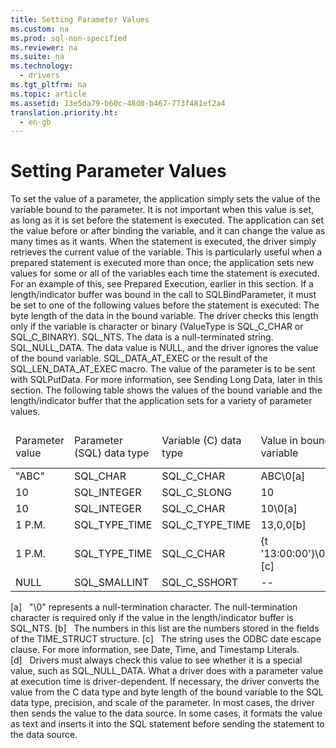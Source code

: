 ```yaml
---
title: Setting Parameter Values
ms.custom: na
ms.prod: sql-non-specified
ms.reviewer: na
ms.suite: na
ms.technology: 
  - drivers
ms.tgt_pltfrm: na
ms.topic: article
ms.assetid: 13e5da79-b60c-48d0-b467-773f481ef2a4
translation.priority.ht: 
  - en-gb
---
```

# Setting Parameter Values
<?xml version="1.0" encoding="utf-8"?>
<developerConceptualDocument xmlns="http://ddue.schemas.microsoft.com/authoring/2003/5" xmlns:xlink="http://www.w3.org/1999/xlink" xmlns:xsi="http://www.w3.org/2001/XMLSchema-instance" xsi:schemaLocation="http://ddue.schemas.microsoft.com/authoring/2003/5 http://dduestorage.blob.core.windows.net/ddueschema/developer.xsd">
  <introduction>
    <para>To set the value of a parameter, the application simply sets the value of the variable bound to the parameter. It is not important when this value is set, as long as it is set before the statement is executed. The application can set the value before or after binding the variable, and it can change the value as many times as it wants. When the statement is executed, the driver simply retrieves the current value of the variable. This is particularly useful when a prepared statement is executed more than once; the application sets new values for some or all of the variables each time the statement is executed. For an example of this, see <legacyLink xlink:href="f08c8a98-31ee-48b2-9dbf-6f31c2166dbb">Prepared Execution</legacyLink>, earlier in this section.</para>
    <para>If a length/indicator buffer was bound in the call to <legacyBold>SQLBindParameter</legacyBold>, it must be set to one of the following values before the statement is executed:  </para>
    <list class="bullet">
      <listItem>
        <para>The byte length of the data in the bound variable. The driver checks this length only if the variable is character or binary (<legacyItalic>ValueType</legacyItalic> is SQL_C_CHAR or SQL_C_BINARY).</para>
      </listItem>
      <listItem>
        <para>SQL_NTS. The data is a null-terminated string.</para>
      </listItem>
      <listItem>
        <para>SQL_NULL_DATA. The data value is NULL, and the driver ignores the value of the bound variable.</para>
      </listItem>
      <listItem>
        <para>SQL_DATA_AT_EXEC or the result of the SQL_LEN_DATA_AT_EXEC macro. The value of the parameter is to be sent with <legacyBold>SQLPutData</legacyBold>. For more information, see <legacyLink xlink:href="ea989084-a8e6-4737-892e-9ec99dd49caf">Sending Long Data</legacyLink>, later in this section.</para>
      </listItem>
    </list>
    <para>The following table shows the values of the bound variable and the length/indicator buffer that the application sets for a variety of parameter values.</para>
    <table xmlns:caps="http://schemas.microsoft.com/build/caps/2013/11">
      <thead>
        <tr>
          <TD>
            <para>Parameter</para>
            <para>value</para>
          </TD>
          <TD>
            <para>Parameter</para>
            <para>(SQL) </para>
            <para>data type</para>
          </TD>
          <TD>
            <para>Variable (C)</para>
            <para>data type</para>
          </TD>
          <TD>
            <para>Value in</para>
            <para>bound</para>
            <para>variable</para>
          </TD>
          <TD>
            <para>Value in</para>
            <para>length/indicator</para>
            <para>buffer[d]</para>
          </TD>
        </tr>
      </thead>
      <tbody>
        <tr>
          <TD>
            <para>"ABC"</para>
          </TD>
          <TD>
            <para>SQL_CHAR</para>
          </TD>
          <TD>
            <para>SQL_C_CHAR</para>
          </TD>
          <TD>
            <para>ABC\0[a]</para>
          </TD>
          <TD>
            <para>SQL_NTS or 3</para>
          </TD>
        </tr>
        <tr>
          <TD>
            <para>10</para>
          </TD>
          <TD>
            <para>SQL_INTEGER</para>
          </TD>
          <TD>
            <para>SQL_C_SLONG</para>
          </TD>
          <TD>
            <para>10</para>
          </TD>
          <TD>
            <para>--</para>
          </TD>
        </tr>
        <tr>
          <TD>
            <para>10</para>
          </TD>
          <TD>
            <para>SQL_INTEGER</para>
          </TD>
          <TD>
            <para>SQL_C_CHAR</para>
          </TD>
          <TD>
            <para>10\0[a]</para>
          </TD>
          <TD>
            <para>SQL_NTS or 2</para>
          </TD>
        </tr>
        <tr>
          <TD>
            <para>1 P.M.</para>
          </TD>
          <TD>
            <para>SQL_TYPE_TIME</para>
          </TD>
          <TD>
            <para>SQL_C_TYPE_TIME</para>
          </TD>
          <TD>
            <para>13,0,0[b]</para>
          </TD>
          <TD>
            <para>--</para>
          </TD>
        </tr>
        <tr>
          <TD>
            <para>1 P.M.</para>
          </TD>
          <TD>
            <para>SQL_TYPE_TIME</para>
          </TD>
          <TD>
            <para>SQL_C_CHAR</para>
          </TD>
          <TD>
            <para>{t '13:00:00'}\0[a], [c]</para>
          </TD>
          <TD>
            <para>SQL_NTS or 14</para>
          </TD>
        </tr>
        <tr>
          <TD>
            <para>NULL</para>
          </TD>
          <TD>
            <para>SQL_SMALLINT</para>
          </TD>
          <TD>
            <para>SQL_C_SSHORT</para>
          </TD>
          <TD>
            <para>--</para>
          </TD>
          <TD>
            <para>SQL_NULL_DATA</para>
          </TD>
        </tr>
      </tbody>
    </table>
    <para>[a]   "\0" represents a null-termination character. The null-termination character is required only if the value in the length/indicator buffer is SQL_NTS.</para>
    <para>[b]   The numbers in this list are the numbers stored in the fields of the TIME_STRUCT structure.</para>
    <para>[c]   The string uses the ODBC date escape clause. For more information, see <legacyLink xlink:href="2b42a52a-6353-494c-a179-3a7533cd729f">Date, Time, and Timestamp Literals</legacyLink>.</para>
    <para>[d]   Drivers must always check this value to see whether it is a special value, such as SQL_NULL_DATA.</para>
    <para>What a driver does with a parameter value at execution time is driver-dependent. If necessary, the driver converts the value from the C data type and byte length of the bound variable to the SQL data type, precision, and scale of the parameter. In most cases, the driver then sends the value to the data source. In some cases, it formats the value as text and inserts it into the SQL statement before sending the statement to the data source.</para>
  </introduction>
  <relatedTopics />
</developerConceptualDocument>
